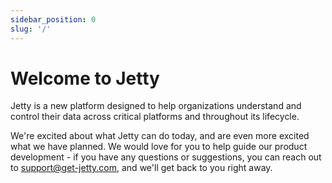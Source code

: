 ```yaml
---
sidebar_position: 0
slug: '/'
---
```


# Welcome to Jetty

Jetty is a new platform designed to help organizations understand and control their data across critical platforms and throughout its lifecycle.

We're excited about what Jetty can do today, and are even more excited what we have planned. We would love for you to help guide our product development - if you have any questions or suggestions, you can reach out to [support@get-jetty.com](mailto:support@get-jetty.com), and we'll get back to you right away.

